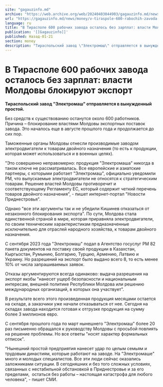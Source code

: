 ```yaml
---
site: "gagauzinfo.md"
archive: "https://web.archive.org/web/20240403044903/gagauzinfo.md/news/money/v-tiraspole-600-rabochih-zavoda-ostalos-bez-zarplat-vlasti-moldovi-blokiruyut-eksport"
url: "https://gagauzinfo.md/news/money/v-tiraspole-600-rabochih-zavoda-ostalos-bez-zarplat-vlasti-moldovi-blokiruyut-eksport"
language: ru
title: "В Тирасполе 600 рабочих завода осталось без зарплат: власти Молдовы блокируют экспорт"
publication: '[[Gagauzinfo]]'
published: Назад-01-21
section: money
description: "Тираспольский завод \"Электромаш\" отправляется в вынужденный простой."
---
```


# В Тирасполе 600 рабочих завода осталось без зарплат: власти Молдовы блокируют экспорт

**Тираспольский завод "Электромаш" отправляется в вынужденный простой.**

Без средств к существованию останутся около 600 работников. Причина – блокирование властями Молдовы экспортных поставок завода. Это началось еще в августе прошлого года и продолжается до сих пор.

Таможенные органы Молдовы отнесли производимые заводом электродвигатели к товарам двойного назначения (то есть к продукции, которая может использоваться и в военных целях).

"Это совершенно неправомерно: продукция "Электромаша" никогда в таком ключе не рассматривалась. Все европейские и азиатские партнеры, с которыми работает "Электромаш", официально уведомили РМ, что выпускаемые электродвигатели не относятся к стратегическим товарам. Решение властей Молдовы противоречит и соответствующему Регламенту ЕС, который содержит четкий перечень товаров двойного назначения", - пишет интернет-портал "Новости Приднестровья".

Однако "все эти аргументы так и не убедили Кишинев отказаться от незаконного блокирования экспорта". По сути, Молдова стала единственной страной в мире, которая приравняла электродвигатели, по своим техническим характеристикам предназначенные исключительно для отраслей народного хозяйства, к товарам двойного назначения.

С сентября 2023 года "Электромаш" подал в Агентство госуслуг РМ 82 пакета документов на поставку своей продукции в Казахстан, Кыргызстан, Румынию, Болгарию, Турцию, Армению, Латвию и Украину. Но разрешений на экспорт было выдано всего 8, то есть менее 10% от числа запрашиваемых заявок.

Отказы аргументируются всегда одинаково: выдача разрешения на экспорт якобы "нанесет ущерб безопасности и национальным интересам, внешней политике Республики Молдова или решению международных организаций, в которых она участвует".

В результате всего этого произведенная продукция месяцами остается на складе, а заказчики уже начали отказываться от нее. Сегодня на складах завода находится готовая к отгрузке продукция на сумму более 3 миллионов евро.

С сентября прошлого года по март нынешнего "Электромаш" более 20 раз письменно обращался к руководству Молдовы с просьбой повлиять на решение проблемы. Но все ответы "носят характер формальных отписок".

"Нынешний простой предприятия нанесет удар по целым семьям и трудовым династиям, которые работают на заводе. На "Электромаше" много и молодых специалистов. Все эти люди сейчас оказались заложниками ситуации. В сегодняшних и без того сложных условиях, связанных с нестабильной обстановкой в Приднестровье и за его пределами,  остаться без работы – настоящая катастрофа для любого человека", - пишет СМИ.